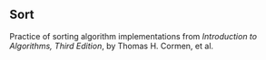 ## Sort
Practice of sorting algorithm implementations from 
<i>Introduction to Algorithms, Third Edition</i>, by Thomas H. Cormen, et al.
